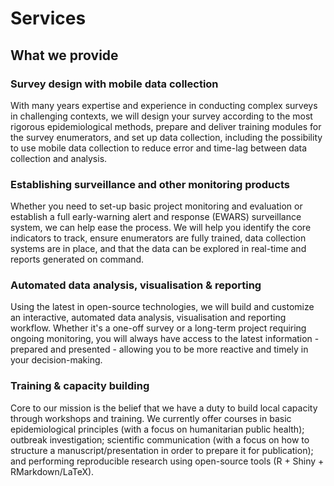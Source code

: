 # Services
## What we provide

### Survey design with mobile data collection
With many years expertise and experience in conducting complex surveys in challenging contexts, we will design your survey according to the most rigorous epidemiological methods, prepare and deliver training modules for the survey enumerators, and set up data collection, including the possibility to use mobile data collection to reduce error and time-lag between data collection and analysis.

### Establishing surveillance and other monitoring products
Whether you need to set-up basic project monitoring and evaluation or establish a full early-warning alert and response (EWARS) surveillance system, we can help ease the process. We will help you identify the core indicators to track, ensure enumerators are fully trained, data collection systems are in place, and that the data can be explored in real-time and reports generated on command.

### Automated data analysis, visualisation & reporting
Using the latest in open-source technologies, we will build and customize an interactive, automated data analysis, visualisation and reporting workflow. Whether it's a one-off survey or a long-term project requiring ongoing monitoring, you will always have access to the latest information - prepared and presented - allowing you to be more reactive and timely in your decision-making.

### Training & capacity building
Core to our mission is the belief that we have a duty to build local capacity through workshops and training. We currently offer courses in basic epidemiological principles (with a focus on humanitarian public health); outbreak investigation; scientific communication (with a focus on how to structure a manuscript/presentation in order to prepare it for publication); and performing reproducible research using open-source tools (R + Shiny + RMarkdown/LaTeX).